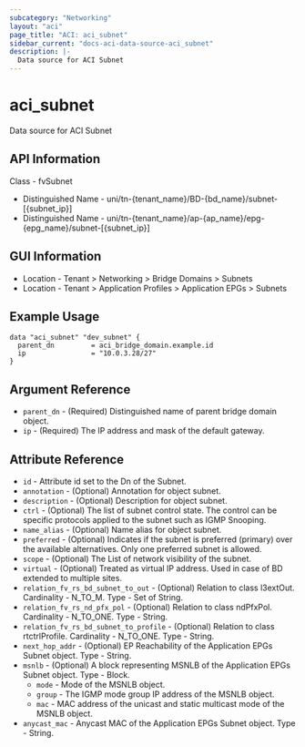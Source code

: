 ```yaml
---
subcategory: "Networking"
layout: "aci"
page_title: "ACI: aci_subnet"
sidebar_current: "docs-aci-data-source-aci_subnet"
description: |-
  Data source for ACI Subnet
---
```


# aci_subnet

Data source for ACI Subnet

## API Information
Class - fvSubnet
- Distinguished Name - uni/tn-{tenant_name}/BD-{bd_name}/subnet-[{subnet_ip}]
- Distinguished Name - uni/tn-{tenant_name}/ap-{ap_name}/epg-{epg_name}/subnet-[{subnet_ip}]

## GUI Information
- Location - Tenant > Networking > Bridge Domains > Subnets
- Location - Tenant > Application Profiles > Application EPGs > Subnets

## Example Usage

```hcl
data "aci_subnet" "dev_subnet" {
  parent_dn         = aci_bridge_domain.example.id
  ip                = "10.0.3.28/27"
}
```

## Argument Reference

- `parent_dn` - (Required) Distinguished name of parent bridge domain object.
- `ip` - (Required) The IP address and mask of the default gateway.

## Attribute Reference

- `id` - Attribute id set to the Dn of the Subnet.
- `annotation` - (Optional) Annotation for object subnet.
- `description` - (Optional) Description for object subnet.
- `ctrl` - (Optional) The list of subnet control state. The control can be specific protocols applied to the subnet such as IGMP Snooping.
- `name_alias` - (Optional) Name alias for object subnet.
- `preferred` - (Optional) Indicates if the subnet is preferred (primary) over the available alternatives. Only one preferred subnet is allowed.
- `scope` - (Optional) The List of network visibility of the subnet.
- `virtual` - (Optional) Treated as virtual IP address. Used in case of BD extended to multiple sites.
- `relation_fv_rs_bd_subnet_to_out` - (Optional) Relation to class l3extOut. Cardinality - N_TO_M. Type - Set of String.
- `relation_fv_rs_nd_pfx_pol` - (Optional) Relation to class ndPfxPol. Cardinality - N_TO_ONE. Type - String.
- `relation_fv_rs_bd_subnet_to_profile` - (Optional) Relation to class rtctrlProfile. Cardinality - N_TO_ONE. Type - String.
- `next_hop_addr` - (Optional) EP Reachability of the Application EPGs Subnet object. Type - String.
- `msnlb` - (Optional) A block representing MSNLB of the Application EPGs Subnet object. Type - Block.
   - `mode` - Mode of the MSNLB object.
   - `group` - The IGMP mode group IP address of the MSNLB object.
   - `mac` - MAC address of the unicast and static multicast mode of the MSNLB object.
- `anycast_mac` - Anycast MAC of the Application EPGs Subnet object. Type - String.